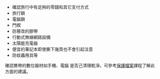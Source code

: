 [Title]: # (設備)
[Difficulty]: # (初學者)
[Order]: # (5)

* 確認旅行中有足夠的零錢和其它支付方式
* 旅行鎖
* 電腦鎖
* 門楔
* 防篡改的膠帶
* 行動式無線網路設備
* 太陽能充電器
* 便宜的筆記本即使撕下幾頁也不會引起注意
* 防蚊蟲用具等

確認㩗帶的數位器材如手機、電腦 是否己清理乾淨。可參考[保護檔案](umbrella://lesson/protecting-files/1)課程了解此方面的建議。